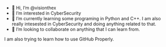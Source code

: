 <div <iframe src="https://giphy.com/embed/zQinMHnDYiNnq" width="100%" height="100%" style="position:absolute" frameBorder="0" class="giphy-embed" allowFullScreen></iframe></div>

- 👋 Hi, I’m @visionthex
- 👀 I’m interested in CyberSecurity
- 🌱 I’m currently learning some programing in Python and C++.  I am also really intesested in CyberSecurity and doing anything related to that.
- 💞️ I’m looking to collaborate on anything that I can learn from.

I am also trying to learn how to use GitHub Properly.


<!---
visionthex/visionthex is a ✨ special ✨ repository because its `README.md` (this file) appears on your GitHub profile.
You can click the Preview link to take a look at your changes.
--->
